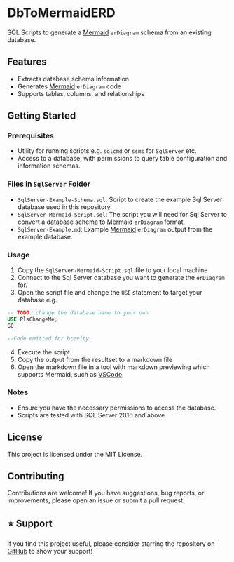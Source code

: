 # DbToMermaidERD
SQL Scripts to generate a [Mermaid](https://mermaid-js.github.io/) `erDiagram` schema from an existing database.

## Features

- Extracts database schema information
- Generates [Mermaid](https://mermaid-js.github.io/) `erDiagram` code
- Supports tables, columns, and relationships

## Getting Started

### Prerequisites

- Utility for running scripts e.g. `sqlcmd` or `ssms` for `SqlServer` etc.
- Access to a database, with permissions to query table configuration and information schemas.

### Files in `SqlServer` Folder

- `SqlServer-Example-Schema.sql`: Script to create the example Sql Server database used in this repository.
- `SqlServer-Mermaid-Script.sql`: The script you will need for Sql Server to convert a database schema to [Mermaid](https://mermaid-js.github.io/) `erDiagram` format.
- `SqlServer-Example.md`: Example [Mermaid](https://mermaid-js.github.io/) `erDiagram` output from the example database.

### Usage

1. Copy the `SqlServer-Mermaid-Script.sql` file to your local machine
2. Connect to the Sql Server database you want to generate the `erDiagram` for.
3. Open the script file and change the `USE` statement to target your database e.g. 

```sql
-- TODO: change the database name to your own
USE PlsChangeMe;
GO

--Code emitted for brevity.
```
4. Execute the script
5. Copy the output from the resultset to a markdown file
6. Open the markdown file in a tool with markdown previewing which supports Mermaid, such as [VSCode](https://code.visualstudio.com/).

### Notes

- Ensure you have the necessary permissions to access the database.
- Scripts are tested with SQL Server 2016 and above.

## License

This project is licensed under the MIT License.

## Contributing

Contributions are welcome! If you have suggestions, bug reports, or improvements, please open an issue or submit a pull request.

## ⭐️ Support

If you find this project useful, please consider starring the repository on [GitHub](https://github.com/markhart/DbToMermaidERD) to show your support!